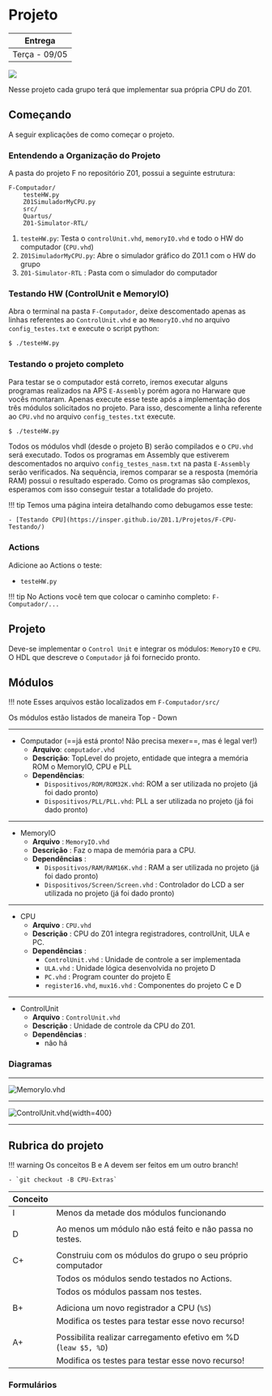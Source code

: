 # Projeto

| Entrega      |
|--------------|
| Terça - 09/05 |

![](../figs/G-CPU/sistema-cpu.svg)

Nesse projeto cada grupo terá que implementar sua própria CPU do Z01. 

## Começando

A seguir explicações de como começar o projeto.

### Entendendo a Organização do Projeto

A pasta do projeto F no repositório Z01, possui a seguinte estrutura:

```
F-Computador/
    testeHW.py
    Z01SimuladorMyCPU.py
    src/
    Quartus/
    Z01-Simulator-RTL/
```

1. `testeHW.py`: Testa o `controlUnit.vhd`, `memoryIO.vhd` e todo o HW do computador (`CPU.vhd`)
1. `Z01SimuladorMyCPU.py`: Abre o simulador gráfico do Z01.1 com o HW do grupo
1. `Z01-Simulator-RTL` : Pasta com o simulador do computador

### Testando HW (ControlUnit e MemoryIO)

Abra o terminal na pasta `F-Computador`, deixe descomentado apenas as linhas referentes ao `ControlUnit.vhd` e ao `MemoryIO.vhd` no arquivo `config_testes.txt` e execute o script python:

```bash
$ ./testeHW.py
```

### Testando o projeto completo

Para testar se o computador está correto, iremos executar alguns programas realizados na APS `E-Assembly` porém agora no Harware que vocês montaram. Apenas execute esse teste após a implementação dos três módulos solicitados no projeto. Para isso, descomente a linha referente ao `CPU.vhd` no arquivo `config_testes.txt` execute.

```bash
$ ./testeHW.py
```

Todos os módulos vhdl (desde o projeto B) serão compilados e o `CPU.vhd` será executado. Todos os programas em Assembly que estiverem descomentados no arquivo `config_testes_nasm.txt` na pasta `E-Assembly` serão verificados. Na sequência, iremos comparar se a resposta (memória RAM) possui o resultado esperado. Como os programas são complexos, esperamos com isso conseguir testar a totalidade do projeto. 

!!! tip
    Temos uma página inteira detalhando como debugamos esse teste:
    
    - [Testando CPU](https://insper.github.io/Z01.1/Projetos/F-CPU-Testando/)

### Actions

Adicione ao Actions o teste:

- `testeHW.py`

!!! tip
    No Actions você tem que colocar o caminho completo: `F-Computador/...`


## Projeto

Deve-se implementar o `Control Unit` e integrar os módulos: `MemoryIO` e `CPU`. O HDL que descreve o `Computador` já foi fornecido pronto.

## Módulos 

!!! note
    Esses arquivos estão localizados em `F-Computador/src/`

Os módulos estão listados de maneira Top - Down

---------------------------
 
- Computador (==já está pronto! Não precisa mexer==, mas é legal ver!)
    - **Arquivo**: `computador.vhd`
    - **Descrição**: TopLevel do projeto, entidade que integra a memória ROM o MemoryIO, CPU e PLL
    - **Dependências**:
         - `Dispositivos/ROM/ROM32K.vhd`: ROM a ser utilizada no projeto (já foi dado pronto)
         - `Dispositivos/PLL/PLL.vhd`: PLL a ser utilizada no projeto (já foi dado pronto)
    
---------------------------

- MemoryIO
    - **Arquivo**   : `MemoryIO.vhd`
    - **Descrição** : Faz o mapa de memória para a CPU.
    - **Dependências** :
         - `Dispositivos/RAM/RAM16K.vhd` : RAM a ser utilizada no projeto (já foi dado pronto)
         - `Dispositivos/Screen/Screen.vhd` : Controlador do LCD a ser utilizada no projeto (já foi dado pronto)
    
---------------------------

- CPU
    - **Arquivo**   : `CPU.vhd`
    - **Descrição** : CPU do Z01 integra registradores, controlUnit, ULA e PC.
    - **Dependências** :
         - `ControlUnit.vhd` : Unidade de controle a ser implementada
         - `ULA.vhd` : Unidade lógica desenvolvida no projeto D
         - `PC.vhd` : Program counter do projeto E
         - `register16.vhd`, `mux16.vhd` : Componentes do projeto C e D 

---------------------------

- ControlUnit
    - **Arquivo**   : `ControlUnit.vhd`
    - **Descrição** : Unidade de controle da CPU do Z01.
    - **Dependências** :
         - não há 
         
### Diagramas 

---------------------------

![MemoryIo.vhd](../figs/G-CPU/memoryIO.png)

---------------------------

![ControlUnit.vhd](../figs/G-CPU/controlUnit.svg){width=400}

---------------------------

## Rubrica do projeto

!!! warning
    Os conceitos B e A devem ser feitos em um outro branch!
    
    - `git checkout -B CPU-Extras`

| Conceito |                                                                                     |
|----------|-------------------------------------------------------------------------------------|
| I        |  Menos da metade dos módulos funcionando                                           |
|          |                                                                                    |
| D        |  Ao menos um módulo não está feito e não passa no testes.                          |
|          |                                                                                    |
| C+       |  Construiu com os módulos do grupo o seu próprio computador                        |
|          |  Todos os módulos sendo testados no Actions.                                       |
|          |  Todos os módulos passam nos testes.                                               |
|          |                                                                                    |
| B+       |  Adiciona um novo registrador a CPU  (`%S`)                                        |
|          |  Modifica os testes para testar esse novo recurso!                                 |
|          |                                                                                    |
| A+       |  Possibilita realizar carregamento efetivo em %D (`leaw $5, %D`)                   |
|          |  Modifica os testes para testar esse novo recurso!                                 |


### Formulários
<!-- 
 - [Scrum Master](https://forms.gle/riMh8X9bkSmToxMCA)
 - [Desenvolvedores](https://forms.gle/NnHDz7UVb63zwpm86) -->
 


